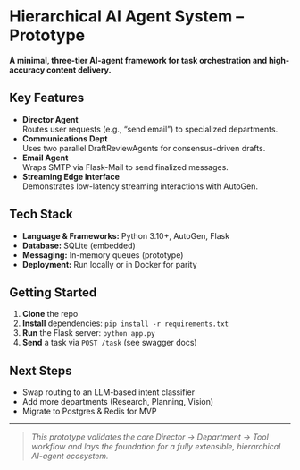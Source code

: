 # Hierarchical AI Agent System – Prototype

**A minimal, three-tier AI-agent framework for task orchestration and high-accuracy content delivery.**

## Key Features
- **Director Agent**  
  Routes user requests (e.g., “send email”) to specialized departments.
- **Communications Dept**  
  Uses two parallel DraftReviewAgents for consensus-driven drafts.
- **Email Agent**  
  Wraps SMTP via Flask-Mail to send finalized messages.
- **Streaming Edge Interface**  
  Demonstrates low-latency streaming interactions with AutoGen.

## Tech Stack
- **Language & Frameworks:** Python 3.10+, AutoGen, Flask  
- **Database:** SQLite (embedded)  
- **Messaging:** In-memory queues (prototype)  
- **Deployment:** Run locally or in Docker for parity

## Getting Started
1. **Clone** the repo  
2. **Install** dependencies: `pip install -r requirements.txt`  
3. **Run** the Flask server: `python app.py`  
4. **Send** a task via `POST /task` (see swagger docs)

## Next Steps
- Swap routing to an LLM-based intent classifier  
- Add more departments (Research, Planning, Vision)  
- Migrate to Postgres & Redis for MVP

---

> _This prototype validates the core Director → Department → Tool workflow and lays the foundation for a fully extensible, hierarchical AI-agent ecosystem._  
